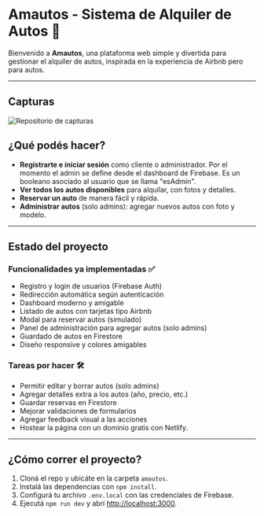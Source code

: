 # Amautos - Sistema de Alquiler de Autos 🚗

Bienvenido a **Amautos**, una plataforma web simple y divertida para gestionar el alquiler de autos, inspirada en la experiencia de Airbnb pero para autos.

---

## Capturas

![Repositorio de capturas](https://imgur.com/a/PDoXFsh)

## ¿Qué podés hacer?

- **Registrarte e iniciar sesión** como cliente o administrador. Por el momento el admin se define desde el dashboard de Firebase. Es un booleano asociado al usuario que se llama "esAdmin".
- **Ver todos los autos disponibles** para alquilar, con fotos y detalles.
- **Reservar un auto** de manera fácil y rápida.
- **Administrar autos** (solo admins): agregar nuevos autos con foto y modelo.

---

## Estado del proyecto

### Funcionalidades ya implementadas ✅
- Registro y login de usuarios (Firebase Auth)
- Redirección automática según autenticación
- Dashboard moderno y amigable
- Listado de autos con tarjetas tipo Airbnb
- Modal para reservar autos (simulado)
- Panel de administración para agregar autos (solo admins)
- Guardado de autos en Firestore
- Diseño responsive y colores amigables

### Tareas por hacer 🛠️
- Permitir editar y borrar autos (solo admins)
- Agregar detalles extra a los autos (año, precio, etc.)
- Guardar reservas en Firestore
- Mejorar validaciones de formularios
- Agregar feedback visual a las acciones
- Hostear la página con un dominio gratis con Netlify.

---

## ¿Cómo correr el proyecto?

1. Cloná el repo y ubicáte en la carpeta `amautos`.
2. Instalá las dependencias con `npm install`.
3. Configurá tu archivo `.env.local` con las credenciales de Firebase.
4. Ejecutá `npm run dev` y abrí [http://localhost:3000](http://localhost:3000).
